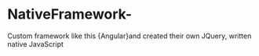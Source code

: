 ﻿# NativeFramework-

Custom framework like this {Angular}and created their own JQuery, written native JavaScript
